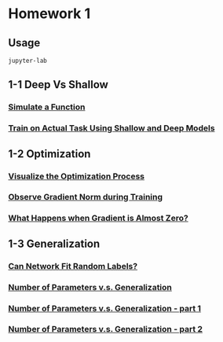 # Homework 1

## Usage

```shell
jupyter-lab
```

## 1-1 Deep Vs Shallow

### [Simulate a Function](1-1_1.ipynb)

### [Train on Actual Task Using Shallow and Deep Models](1-1_2.ipynb)

## 1-2 Optimization

### [Visualize the Optimization Process](1-2_1.ipynb)

### [Observe Gradient Norm during Training](1-2_2.ipynb)

### [What Happens when Gradient is Almost Zero?](1-2_3.ipynb)

## 1-3 Generalization

### [Can Network Fit Random Labels?](1-3_1_.ipynb)

### [Number of Parameters v.s. Generalization](1-3_2)

### [Number of Parameters v.s. Generalization - part 1](1-3_3_1.ipynb)

### [Number of Parameters v.s. Generalization - part 2](1-3_3_2.ipynb)
